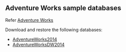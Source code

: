 ## Adventure Works sample databases

Refer [Adventure Works](https://learn.microsoft.com/en-us/sql/samples/adventureworks-install-configure?view=sql-server-ver16&tabs=ssms)

Download and restore the following databases:

* [AdventureWorks2014](https://github.com/Microsoft/sql-server-samples/releases/download/adventureworks/AdventureWorks2014.bak)
* [AdventureWorksDW2014](https://github.com/Microsoft/sql-server-samples/releases/download/adventureworks/AdventureWorksDW2014.bak)

